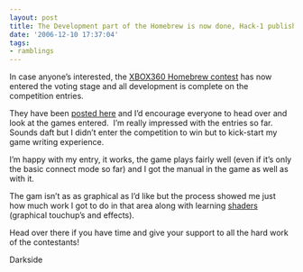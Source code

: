 ```yaml
---
layout: post
title: The Development part of the Homebrew is now done, Hack-1 published
date: '2006-12-10 17:37:04'
tags:
- ramblings
---
```


In case anyone’s interested, the [XBOX360 Homebrew contest](http://xbox360homebrew.com/blogs/default.aspx?GroupID=11) has now entered the voting stage and all development is complete on the competition entries.

They have been [posted here](http://xbox360homebrew.com/files/default.aspx) and I’d encourage everyone to head over and look at the games entered.&nbsp; I’m really impressed with the entries so far.&nbsp; Sounds daft but I didn’t enter the competition to win but to kick-start my game writing experience.

I’m happy with my entry, it works, the game plays fairly well (even if it’s only the basic connect mode so far) and I got the manual in the game as well as with it.

The gam isn’t as as graphical as I’d like but the process showed me just how much work I got to do in that area along with learning [shaders](http://en.wikipedia.org/wiki/Shaders) (graphical touchup’s and effects).

Head over there if you have time and give your support to all the hard work of the contestants!

Darkside

